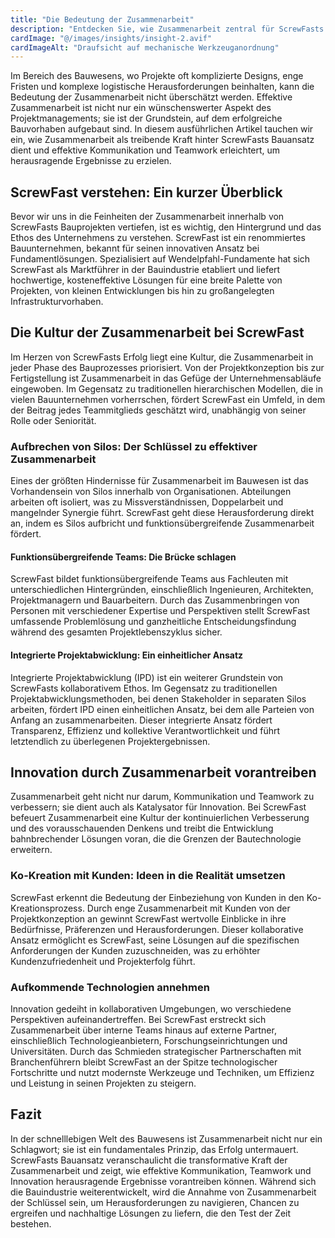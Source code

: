 ```yaml
---
title: "Die Bedeutung der Zusammenarbeit"
description: "Entdecken Sie, wie Zusammenarbeit zentral für ScrewFasts Bauansatz ist und effektive Kommunikation und Teamwork vorantreibt, um herausragende Ergebnisse zu erzielen."
cardImage: "@/images/insights/insight-2.avif"
cardImageAlt: "Draufsicht auf mechanische Werkzeuganordnung"
---
```


Im Bereich des Bauwesens, wo Projekte oft komplizierte Designs, enge Fristen und komplexe logistische Herausforderungen beinhalten, kann die Bedeutung der Zusammenarbeit nicht überschätzt werden. Effektive Zusammenarbeit ist nicht nur ein wünschenswerter Aspekt des Projektmanagements; sie ist der Grundstein, auf dem erfolgreiche Bauvorhaben aufgebaut sind. In diesem ausführlichen Artikel tauchen wir ein, wie Zusammenarbeit als treibende Kraft hinter ScrewFasts Bauansatz dient und effektive Kommunikation und Teamwork erleichtert, um herausragende Ergebnisse zu erzielen.

## ScrewFast verstehen: Ein kurzer Überblick

Bevor wir uns in die Feinheiten der Zusammenarbeit innerhalb von ScrewFasts Bauprojekten vertiefen, ist es wichtig, den Hintergrund und das Ethos des Unternehmens zu verstehen. ScrewFast ist ein renommiertes Bauunternehmen, bekannt für seinen innovativen Ansatz bei Fundamentlösungen. Spezialisiert auf Wendelpfahl-Fundamente hat sich ScrewFast als Marktführer in der Bauindustrie etabliert und liefert hochwertige, kosteneffektive Lösungen für eine breite Palette von Projekten, von kleinen Entwicklungen bis hin zu großangelegten Infrastrukturvorhaben.

## Die Kultur der Zusammenarbeit bei ScrewFast

Im Herzen von ScrewFasts Erfolg liegt eine Kultur, die Zusammenarbeit in jeder Phase des Bauprozesses priorisiert. Von der Projektkonzeption bis zur Fertigstellung ist Zusammenarbeit in das Gefüge der Unternehmensabläufe eingewoben. Im Gegensatz zu traditionellen hierarchischen Modellen, die in vielen Bauunternehmen vorherrschen, fördert ScrewFast ein Umfeld, in dem der Beitrag jedes Teammitglieds geschätzt wird, unabhängig von seiner Rolle oder Seniorität.

### Aufbrechen von Silos: Der Schlüssel zu effektiver Zusammenarbeit

Eines der größten Hindernisse für Zusammenarbeit im Bauwesen ist das Vorhandensein von Silos innerhalb von Organisationen. Abteilungen arbeiten oft isoliert, was zu Missverständnissen, Doppelarbeit und mangelnder Synergie führt. ScrewFast geht diese Herausforderung direkt an, indem es Silos aufbricht und funktionsübergreifende Zusammenarbeit fördert.

#### Funktionsübergreifende Teams: Die Brücke schlagen

ScrewFast bildet funktionsübergreifende Teams aus Fachleuten mit unterschiedlichen Hintergründen, einschließlich Ingenieuren, Architekten, Projektmanagern und Bauarbeitern. Durch das Zusammenbringen von Personen mit verschiedener Expertise und Perspektiven stellt ScrewFast umfassende Problemlösung und ganzheitliche Entscheidungsfindung während des gesamten Projektlebenszyklus sicher.

#### Integrierte Projektabwicklung: Ein einheitlicher Ansatz

Integrierte Projektabwicklung (IPD) ist ein weiterer Grundstein von ScrewFasts kollaborativem Ethos. Im Gegensatz zu traditionellen Projektabwicklungsmethoden, bei denen Stakeholder in separaten Silos arbeiten, fördert IPD einen einheitlichen Ansatz, bei dem alle Parteien von Anfang an zusammenarbeiten. Dieser integrierte Ansatz fördert Transparenz, Effizienz und kollektive Verantwortlichkeit und führt letztendlich zu überlegenen Projektergebnissen.

## Innovation durch Zusammenarbeit vorantreiben

Zusammenarbeit geht nicht nur darum, Kommunikation und Teamwork zu verbessern; sie dient auch als Katalysator für Innovation. Bei ScrewFast befeuert Zusammenarbeit eine Kultur der kontinuierlichen Verbesserung und des vorausschauenden Denkens und treibt die Entwicklung bahnbrechender Lösungen voran, die die Grenzen der Bautechnologie erweitern.

### Ko-Kreation mit Kunden: Ideen in die Realität umsetzen

ScrewFast erkennt die Bedeutung der Einbeziehung von Kunden in den Ko-Kreationsprozess. Durch enge Zusammenarbeit mit Kunden von der Projektkonzeption an gewinnt ScrewFast wertvolle Einblicke in ihre Bedürfnisse, Präferenzen und Herausforderungen. Dieser kollaborative Ansatz ermöglicht es ScrewFast, seine Lösungen auf die spezifischen Anforderungen der Kunden zuzuschneiden, was zu erhöhter Kundenzufriedenheit und Projekterfolg führt.

### Aufkommende Technologien annehmen

Innovation gedeiht in kollaborativen Umgebungen, wo verschiedene Perspektiven aufeinandertreffen. Bei ScrewFast erstreckt sich Zusammenarbeit über interne Teams hinaus auf externe Partner, einschließlich Technologieanbietern, Forschungseinrichtungen und Universitäten. Durch das Schmieden strategischer Partnerschaften mit Branchenführern bleibt ScrewFast an der Spitze technologischer Fortschritte und nutzt modernste Werkzeuge und Techniken, um Effizienz und Leistung in seinen Projekten zu steigern.

## Fazit

In der schnelllebigen Welt des Bauwesens ist Zusammenarbeit nicht nur ein Schlagwort; sie ist ein fundamentales Prinzip, das Erfolg untermauert. ScrewFasts Bauansatz veranschaulicht die transformative Kraft der Zusammenarbeit und zeigt, wie effektive Kommunikation, Teamwork und Innovation herausragende Ergebnisse vorantreiben können. Während sich die Bauindustrie weiterentwickelt, wird die Annahme von Zusammenarbeit der Schlüssel sein, um Herausforderungen zu navigieren, Chancen zu ergreifen und nachhaltige Lösungen zu liefern, die den Test der Zeit bestehen.